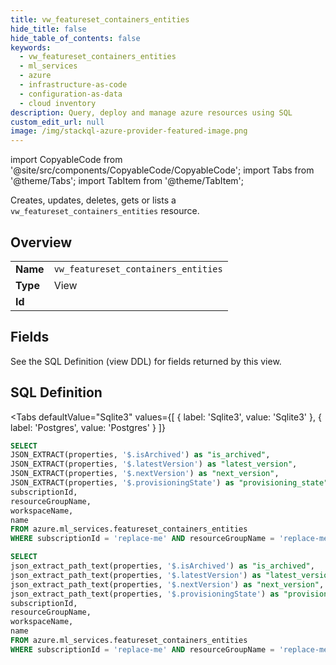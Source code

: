 ```yaml
--- 
title: vw_featureset_containers_entities
hide_title: false
hide_table_of_contents: false
keywords:
  - vw_featureset_containers_entities
  - ml_services
  - azure
  - infrastructure-as-code
  - configuration-as-data
  - cloud inventory
description: Query, deploy and manage azure resources using SQL
custom_edit_url: null
image: /img/stackql-azure-provider-featured-image.png
---
```


import CopyableCode from '@site/src/components/CopyableCode/CopyableCode';
import Tabs from '@theme/Tabs';
import TabItem from '@theme/TabItem';

Creates, updates, deletes, gets or lists a <code>vw_featureset_containers_entities</code> resource.

## Overview
<table><tbody>
<tr><td><b>Name</b></td><td><code>vw_featureset_containers_entities</code></td></tr>
<tr><td><b>Type</b></td><td>View</td></tr>
<tr><td><b>Id</b></td><td><CopyableCode code="azure.ml_services.vw_featureset_containers_entities" /></td></tr>
</tbody></table>

## Fields

See the SQL Definition (view DDL) for fields returned by this view.

## SQL Definition

<Tabs
defaultValue="Sqlite3"
values={[
{ label: 'Sqlite3', value: 'Sqlite3' },
{ label: 'Postgres', value: 'Postgres' }
]}
>
<TabItem value="Sqlite3">

```sql
SELECT
JSON_EXTRACT(properties, '$.isArchived') as "is_archived",
JSON_EXTRACT(properties, '$.latestVersion') as "latest_version",
JSON_EXTRACT(properties, '$.nextVersion') as "next_version",
JSON_EXTRACT(properties, '$.provisioningState') as "provisioning_state",
subscriptionId,
resourceGroupName,
workspaceName,
name
FROM azure.ml_services.featureset_containers_entities
WHERE subscriptionId = 'replace-me' AND resourceGroupName = 'replace-me' AND workspaceName = 'replace-me' AND name = 'replace-me';
```

</TabItem>
<TabItem value="Postgres">

```sql
SELECT
json_extract_path_text(properties, '$.isArchived') as "is_archived",
json_extract_path_text(properties, '$.latestVersion') as "latest_version",
json_extract_path_text(properties, '$.nextVersion') as "next_version",
json_extract_path_text(properties, '$.provisioningState') as "provisioning_state",
subscriptionId,
resourceGroupName,
workspaceName,
name
FROM azure.ml_services.featureset_containers_entities
WHERE subscriptionId = 'replace-me' AND resourceGroupName = 'replace-me' AND workspaceName = 'replace-me' AND name = 'replace-me';
```

</TabItem>
</Tabs>
